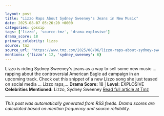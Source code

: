 ```yaml
---

layout: post
title: "Lizzo Raps About Sydney Sweeney's Jeans in New Music"
date: 2025-08-07 05:26:20 +0000
categories: gossip
tags: ['lizzo', 'source-tmz', 'drama-explosive']
drama_score: 18
primary_celebrity: lizzo
source: tmz
source_url: "https://www.tmz.com/2025/08/06/lizzo-raps-about-sydney-sweeney-jeans-new-song/"
mentions: {'lizzo': 12, 'sydney_sweeney': 6}
---
```


Lizzo is riding Sydney Sweeney's jeans as a way to sell some new music ... rapping about the controversial American Eagle ad campaign in an upcoming track. Check out this snippet of a new Lizzo song she just teased on social media ... Lizzo raps,… **Drama Score:** 18 | **Level:** EXPLOSIVE **Celebrities Mentioned:** Lizzo, Sydney Sweeney [Read full article at Tmz](https://www.tmz.com/2025/08/06/lizzo-raps-about-sydney-sweeney-jeans-new-song/)

---

*This post was automatically generated from RSS feeds. Drama scores are calculated based on mention frequency and source reliability.*